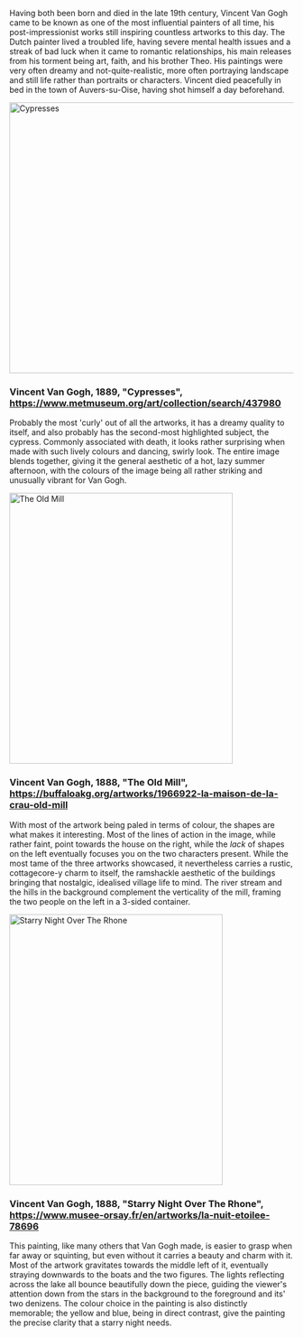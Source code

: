 Having both been born and died in the late 19th century, Vincent Van Gogh came to be known as one of the most influential painters of all time, his post-impressionist works still inspiring countless artworks to this day. The Dutch painter lived a troubled life, having severe mental health issues and a streak of bad luck when it came to romantic relationships, his main releases from his torment being art, faith, and his brother Theo. His paintings were very often dreamy and not-quite-realistic, more often portraying landscape and still life rather than portraits or characters. Vincent died peacefully in bed in the town of Auvers-su-Oise, having shot himself a day beforehand.



<img alt="Cypresses" height="480" src="https://collectionapi.metmuseum.org/api/collection/v1/iiif/437980/794518/main-image" width="619"/>

### Vincent Van Gogh, 1889, "Cypresses", https://www.metmuseum.org/art/collection/search/437980

Probably the most 'curly' out of all the artworks, it has a dreamy quality to itself, and also probably has the second-most highlighted subject, the cypress. Commonly associated with death, it looks rather surprising when made with such lively colours and dancing, swirly look. The entire image blends together, giving it the general aesthetic of a hot, lazy summer afternoon, with the colours of the image being all rather striking and unusually vibrant for Van Gogh.

<img alt="The Old Mill" height="480" src="https://buffaloakg.org/sites/default/files/styles/fixed_height_medium/public/artwork/1966_009_022_o2.jpg?itok=nO-PrbLH" width="396"/>

### Vincent Van Gogh, 1888, "The Old Mill", https://buffaloakg.org/artworks/1966922-la-maison-de-la-crau-old-mill

With most of the artwork being paled in terms of colour, the shapes are what makes it interesting. Most of the lines of action in the image, while rather faint, point towards the house on the right, while the *lack* of shapes on the left eventually focuses you on the two characters present. While the most tame of the three artworks showcased, it nevertheless carries a rustic, cottagecore-y charm to itself, the ramshackle aesthetic of the buildings bringing that nostalgic, idealised village life to mind. The river stream and the hills in the background complement the verticality of the mill, framing the two people on the left in a 3-sided container.

<img alt="Starry Night Over The Rhone" height="480" src="https://cdn.mediatheque.epmoo.fr/link/gwq189jq0bl94g0" title="Starry Night" width="378"/>

### Vincent Van Gogh, 1888, "Starry Night Over The Rhone", https://www.musee-orsay.fr/en/artworks/la-nuit-etoilee-78696

This painting, like many others that Van Gogh made, is easier to grasp when far away or squinting, but even without it carries a beauty and charm with it. Most of the artwork gravitates towards the middle left of it, eventually straying downwards to the boats and the two figures. The lights reflecting across the lake all bounce beautifully down the piece, guiding the viewer's attention down from the stars in the background to the foreground and its' two denizens. The colour choice in the painting is also distinctly memorable; the yellow and blue, being in direct contrast, give the painting the precise clarity that a starry night needs. 